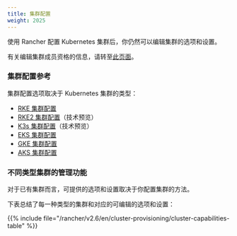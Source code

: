 ```yaml
---
title: 集群配置
weight: 2025
---
```


使用 Rancher 配置 Kubernetes 集群后，你仍然可以编辑集群的选项和设置。

有关编辑集群成员资格的信息，请转至[此页面]({{<baseurl>}}/rancher/v2.6/en/cluster-admin/cluster-access/cluster-members)。

### 集群配置参考

集群配置选项取决于 Kubernetes 集群的类型：

- [RKE 集群配置](./rke-config-reference)
- [RKE2 集群配置](./rke2-config-reference)（技术预览）
- [K3s 集群配置](./k3s-config-reference)（技术预览）
- [EKS 集群配置](./eks-config-reference)
- [GKE 集群配置](./gke-config-reference)
- [AKS 集群配置](./aks-config-reference)

### 不同类型集群的管理功能

对于已有集群而言，可提供的选项和设置取决于你配置集群的方法。

下表总结了每一种类型的集群和对应的可编辑的选项和设置：

{{% include file="/rancher/v2.6/en/cluster-provisioning/cluster-capabilities-table" %}}
